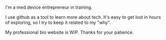 
<!---
narora138/narora138 is a ✨ special ✨ repository because its `README.md` (this file) appears on your GitHub profile.
You can click the Preview link to take a look at your changes.
--->
I'm a med device entrepreneur in training.

I use github as a tool to learn more about tech. It's easy to get lost in hours of exploring, so I try to keep it related to my "why".

My professional bio website is WiP. Thanks for your patience.
